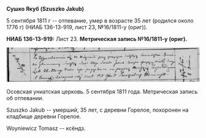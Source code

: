 **Сушко Якуб (Szuszko Jakub)**

5 сентября 1811 г -- отпевание, умер в возрасте 35 лет (родился около
1776 г) (НИАБ 136-13-919, лист 23, №16/1811-у (ориг)).

**НИАБ 136-13-919:** Лист 23. **Метрическая запись №16/1811-у (ориг).**

![](./media/4aba8700a98a9e3ecf7b89ee4e2f10cc2e94c66c.png)

Осовская униатская церковь. 5 сентября 1811 года. Метрическая запись об
отпевании.

Szuszko Jakub -- умерший, 35 лет, с деревни Горелое, похоронен на
кладбище деревни Горелое.

Woyniewicz Tomasz -- ксёндз.
